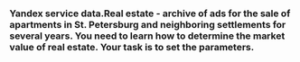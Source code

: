 ### Yandex service data.Real estate - archive of ads for the sale of apartments in St. Petersburg and neighboring settlements for several years. You need to learn how to determine the market value of real estate. Your task is to set the parameters.

